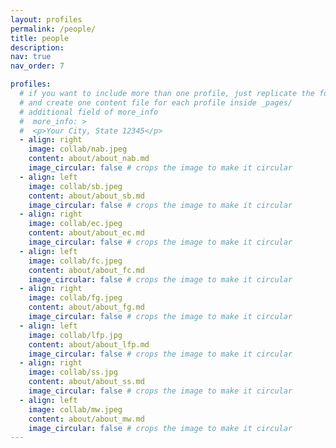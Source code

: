 ```yaml
---
layout: profiles
permalink: /people/
title: people
description: 
nav: true
nav_order: 7

profiles:
  # if you want to include more than one profile, just replicate the following block
  # and create one content file for each profile inside _pages/
  # additional field of more_info
  #  more_info: >
  #  <p>Your City, State 12345</p>
  - align: right
    image: collab/nab.jpeg
    content: about/about_nab.md
    image_circular: false # crops the image to make it circular
  - align: left
    image: collab/sb.jpeg
    content: about/about_sb.md
    image_circular: false # crops the image to make it circular
  - align: right
    image: collab/ec.jpeg
    content: about/about_ec.md
    image_circular: false # crops the image to make it circular
  - align: left
    image: collab/fc.jpeg
    content: about/about_fc.md
    image_circular: false # crops the image to make it circular
  - align: right
    image: collab/fg.jpeg
    content: about/about_fg.md
    image_circular: false # crops the image to make it circular
  - align: left
    image: collab/lfp.jpg
    content: about/about_lfp.md
    image_circular: false # crops the image to make it circular
  - align: right
    image: collab/ss.jpg
    content: about/about_ss.md
    image_circular: false # crops the image to make it circular
  - align: left
    image: collab/mw.jpeg
    content: about/about_mw.md
    image_circular: false # crops the image to make it circular
---
```


